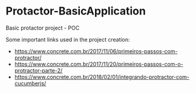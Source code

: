 # Protactor-BasicApplication
Basic protactor project - POC

Some important links used in the project creation:
*  https://www.concrete.com.br/2017/11/06/primeiros-passos-com-protractor/
* https://www.concrete.com.br/2017/11/20/primeiros-passos-com-o-protractor-parte-2/
* https://www.concrete.com.br/2018/02/01/integrando-protractor-com-cucumberjs/
